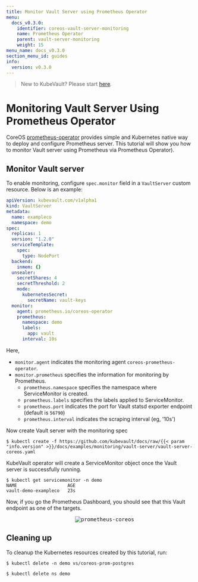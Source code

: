 ```yaml
---
title: Monitor Vault Server using Prometheus Operator
menu:
  docs_v0.3.0:
    identifier: coreos-vault-server-monitoring
    name: Prometheus Operator
    parent: vault-server-monitoring
    weight: 15
menu_name: docs_v0.3.0
section_menu_id: guides
info:
  version: v0.3.0
---
```


> New to KubeVault? Please start [here](/docs/v0.3.0/concepts/README).

# Monitoring Vault Server Using Prometheus Operator

CoreOS [prometheus-operator](https://github.com/coreos/prometheus-operator) provides simple and Kubernetes native way to deploy and configure Prometheus server. This tutorial will show you how to monitor Vault server using Prometheus via Prometheus Operator).

## Monitor Vault server

To enable monitoring, configure `spec.monitor` field in a `VaultServer` custom resource. Below is an example:

```yaml
apiVersion: kubevault.com/v1alpha1
kind: VaultServer
metadata:
  name: exampleco
  namespace: demo
spec:
  replicas: 1
  version: "1.2.0"
  serviceTemplate:
    spec:
      type: NodePort
  backend:
    inmem: {}
  unsealer:
    secretShares: 4
    secretThreshold: 2
    mode:
      kubernetesSecret:
        secretName: vault-keys
  monitor:
    agent: prometheus.io/coreos-operator
    prometheus:
      namespace: demo
      labels:
        app: vault
      interval: 10s

```

Here,

- `monitor.agent` indicates the monitoring agent `coreos-prometheus-operator`.
- `monitor.prometheus` specifies the information for monitoring by Prometheus.
  - `prometheus.namespace` specifies the namespace where ServiceMonitor is created.
  - `prometheus.labels` specifies the labels applied to ServiceMonitor.
  - `prometheus.port` indicates the port for Vault statsd exporter endpoint (default is `56790`)
  - `prometheus.interval` indicates the scraping interval (eg, '10s')

Now create Vault server with the monitoring spec

```console
$ kubectl create -f https://github.com/kubevault/docs/raw/{{< param "info.version" >}}/docs/examples/monitoring/vault-server/vault-server-coreos.yaml

```

KubeVault operator will create a ServiceMonitor object once the Vault server is successfully running.

```console
$ kubectl get servicemonitor -n demo
NAME                   AGE
vault-demo-exampleco   23s
```

Now, if you go the Prometheus Dashboard, you should see that this Vault endpoint as one of the targets.

<p align="center">
  <kbd>
    <img alt="prometheus-coreos"  src="/docs/v0.3.0/images/monitoring/coreos-prom-vault.png">
  </kbd>
</p>

## Cleaning up

To cleanup the Kubernetes resources created by this tutorial, run:

```console
$ kubectl delete -n demo vs/coreos-prom-postgres

$ kubectl delete ns demo
```
